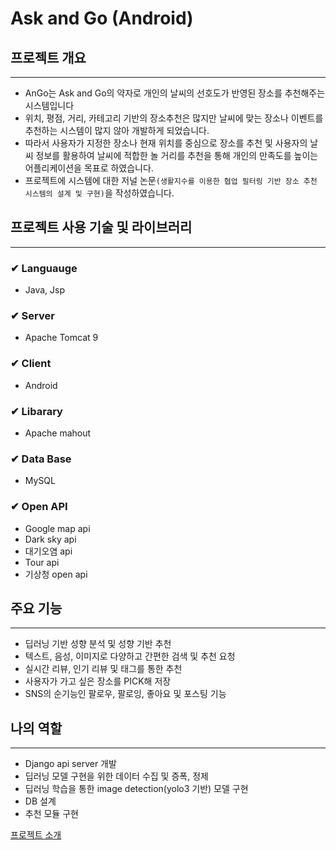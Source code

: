 # Ask and Go (Android)


## 프로젝트 개요

---

- AnGo는 Ask and Go의 약자로 개인의 날씨의 선호도가 반영된 장소를 추천해주는 시스템입니다
- 위치, 평점, 거리, 카테고리 기반의 장소추천은 많지만 날씨에 맞는 장소나 이벤트를 추천하는 시스템이 많지 않아 개발하게 되었습니다.
- 따라서 사용자가 지정한 장소나 현재 위치를 중심으로 장소를 추천 및 사용자의 날씨 정보를 활용하여 날씨에 적합한 놀 거리를 추천을 통해 개인의 만족도를 높이는 어플리케이션을 목표로 하였습니다.
- 프로젝트에 시스템에 대한 저널 논문`(생활지수를 이용한 협업 필터링 기반 장소 추천 시스템의 설계 및 구현)`을 작성하였습니다.

## 프로젝트 사용 기술 및 라이브러리

---

### ✔ Languauge

- Java, Jsp

### ✔ Server

- Apache Tomcat 9

### ✔ Client

- Android

### ✔ Libarary

- Apache mahout

### ✔ Data Base

- MySQL

### ✔ Open API

- Google map api
- Dark sky api
- 대기오염 api
- Tour api
- 기상청 open api

## 주요 기능

---

- 딥러닝 기반 성향 분석 및 성향 기반 추천
- 텍스트, 음성, 이미지로 다양하고 간편한 검색 및 추천 요청
- 실시간 리뷰, 인기 리뷰 및 태그를 통한 추천
- 사용자가 가고 싶은 장소를 PICK해 저장
- SNS의 순기능인 팔로우, 팔로잉, 좋아요 및 포스팅 기능

## 나의 역할

---

- Django api server 개발
- 딥러닝 모델 구현을 위한 데이터 수집 및 증폭, 정제
- 딥러닝 학습을 통한 image detection(yolo3 기반) 모델 구현
- DB 설계
- 추천 모듈 구현


[프로젝트 소개](https://www.notion.so/c962b387e36542d095867556ec6e37b1)

